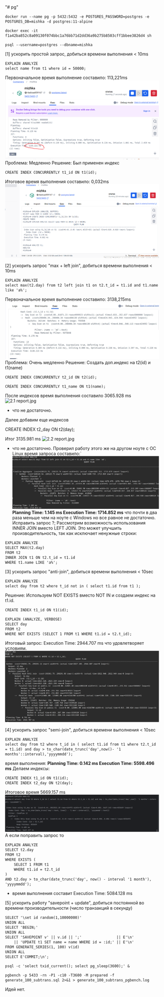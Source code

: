 "# pg"

```shell
docker run --name pg -p 5432:5432 -e POSTGRES_PASSWORD=postgres -e POSTGRES_DB=mishka -d postgres:11-alpine
```
```shell
docker exec -it f1a42ba852c8a09130f074bbc1a76bb71d2dd36a9b275b8503cff1bbee3826d4 sh
```
```shell
psql --username=postgres --dbname=mishka
```
[1] ускорить простой запроc, добиться времени выполнения < 10ms
```shell
EXPLAIN ANALYZE
select name from t1 where id = 50000;
```
Первоначальное время выполнение составило: 113,221ms![1 report.png](1%20report.png)
Проблема: Медленно
Решение: Был применен индекс
```shell
CREATE INDEX CONCURRENTLY t1_id ON t1(id);
```
Итоговое время выполнения составило: 0,032ms![1.1 report.png](1.1%20report.png)

[2] ускорить запрос "max + left join", добиться времени выполнения < 10ms
```shell
EXPLAIN ANALYZE
select max(t2.day) from t2 left join t1 on t2.t_id = t1.id and t1.name like 'a%';
```
Первоначальное время выполнение составило: 3138,215ms ![2.0 report.jpg](2.0%20report.jpg)
Проблема: Очень медленно
Решение: Создать доп.индекс на t2(id) и t1(name)
```shell
CREATE INDEX CONCURRENTLY t2_id ON t2(id);
```
```shell
CREATE INDEX CONCURRENTLY t1_name ON t1(name);
```
После индексов время выполнения составило  3065.928 ms   ![2.1 report.jpg](../2.1%20report.jpg)
- что не достаточно.

Далее добавим еще индексов

CREATE INDEX t2_day ON t2(day);

Итог 3135.981 ms ![2.2 report.jpg](../2.2%20report.jpg)
- что не достаточно.
Проверил работу этого же на другом ноуте с ОС Linux время запроса составило:`![2 report on Linux.png](2%20report%20on%20Linux.png)
**Planning Time: 1.145 ms
Execution Time: 1714.852 ms** что почти в два раза меньше чем на ноуте с Windows но все равное не достаточно.
Исправить запрос ?; 
Рассмотрим возможность использования INNER JOIN вместо LEFT JOIN.
Это может улучшить производительность, так как исключает ненужные строки:
```shell
EXPLAIN ANALYZE
SELECT MAX(t2.day)
FROM t2
INNER JOIN t1 ON t2.t_id = t1.id
WHERE t1.name LIKE 'a%';
```



[3] ускорить запрос "anti-join", добиться времени выполнения < 10sec
```shell
EXPLAIN ANALYZE
select day from t2 where t_id not in ( select t1.id from t1 );
```
Решение: Используем NOT EXISTS вместо NOT IN и создаем индекс на t1.id. 
```shell
CREATE INDEX t1_id ON t1(id);
```

```shell
EXPLAIN (ANALYZE, VERBOSE) 
SELECT day 
FROM t2 
WHERE NOT EXISTS (SELECT 1 FROM t1 WHERE t1.id = t2.t_id);
```
Итоговый запрос: Execution Time: 2944.707 ms что удовлетворяет условиям. ![3 report Linux.png](3%20report%20Linux.png)

[4] ускорить запрос "semi-join", добиться времени выполнения < 10sec
```shell
EXPLAIN ANALYZE
select day from t2 where t_id in ( select t1.id from t1 where t2.t_id = t1.id) and day > to_char(date_trunc('day',now()- '1 months'::interval),'yyyymmdd');
```
время выполнения:
**Planning Time: 0.142 ms
Execution Time: 5598.496 ms**
Делаем индексы:
```shell
CREATE INDEX t1_id ON t1(id);
CREATE INDEX t2_day ON t2(day);
```
Итоговое время 5669.157 ms ![4 report.png](4%20report.png)
А если поправить запрос то
```shell
EXPLAIN ANALYZE
SELECT t2.day 
FROM t2 
WHERE EXISTS (
    SELECT 1 FROM t1 
    WHERE t1.id = t2.t_id
)
AND t2.day > to_char(date_trunc('day', now() - interval '1 month'), 'yyyymmdd');
```
- время выполнения составит Execution Time: 5084.128 ms

[5] ускорить работу "savepoint + update", добиться постоянной во времени производительности (число транзакций в секунду)
```shell
SELECT '\set id random(1,10000000)'
UNION ALL
SELECT 'BEGIN;'
UNION ALL
SELECT 'SAVEPOINT v' || v.id || ';'                || E'\n' 
    || 'UPDATE t1 SET name = name WHERE id = :id;' || E'\n'
FROM GENERATE_SERIES(1, 100) v(id)
UNION ALL
SELECT E'COMMIT;\n';
```

```shell
psql -c 'select txid_current(); select pg_sleep(3600);' &
```

```shell
pgbench -p 5433 -rn -P1 -c10 -T3600 -M prepared -f generate_100_subtrans.sql 2>&1 > generate_100_subtrans_pgbench.log
```
Идей нет.